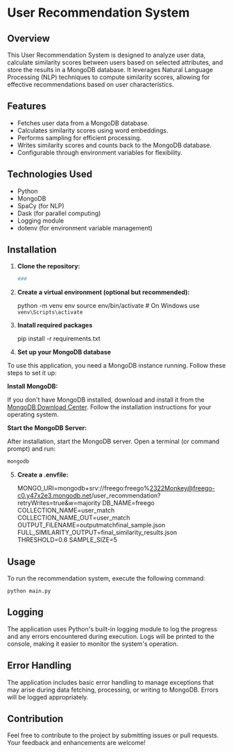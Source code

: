 # User Recommendation System

## Overview

This User Recommendation System is designed to analyze user data, calculate similarity scores between users based on selected attributes, and store the results in a MongoDB database. It leverages Natural Language Processing (NLP) techniques to compute similarity scores, allowing for effective recommendations based on user characteristics.

## Features

- Fetches user data from a MongoDB database.
- Calculates similarity scores using word embeddings.
- Performs sampling for efficient processing.
- Writes similarity scores and counts back to the MongoDB database.
- Configurable through environment variables for flexibility.

## Technologies Used

- Python
- MongoDB
- SpaCy (for NLP)
- Dask (for parallel computing)
- Logging module
- dotenv (for environment variable management)

## Installation

1. **Clone the repository:**

   ```bash
   ###
   ```
2. **Create a virtual environment (optional but recommended):**

    python -m venv env
    source env/bin/activate  # On Windows use `venv\Scripts\activate`

3. **Inatall required packages**

    pip install -r requirements.txt

4. **Set up your MongoDB database**

To use this application, you need a MongoDB instance running. Follow these steps to set it up:

**Install MongoDB:**

   If you don't have MongoDB installed, download and install it from the [MongoDB Download Center](https://www.mongodb.com/try/download/community). Follow the installation instructions for your operating system.

**Start the MongoDB Server:**

   After installation, start the MongoDB server. Open a terminal (or command prompt) and run:

   ```bash
   mongodb
   ```

5. **Create a .envfile:**
    
    MONGO_URI=mongodb+srv://freego:freego%2322Monkey@freego-c0.y47x2e3.mongodb.net/user_recommendation?retryWrites=true&w=majority
    DB_NAME=freego
    COLLECTION_NAME=user_match
    COLLECTION_NAME_OUT=user_match
    OUTPUT_FILENAME=outputmatchfinal_sample.json
    FULL_SIMILARITY_OUTPUT=final_similarity_results.json
    THRESHOLD=0.6
    SAMPLE_SIZE=5

## Usage 
 
To run the recommendation system, execute the following command:

    python main.py

## Logging
The application uses Python's built-in logging module to log the progress and any errors encountered during execution. Logs will be printed to the console, making it easier to monitor the system's operation.

## Error Handling

The application includes basic error handling to manage exceptions that may arise during data fetching, processing, or writing to MongoDB. Errors will be logged appropriately.

## Contribution

Feel free to contribute to the project by submitting issues or pull requests. Your feedback and enhancements are welcome!

